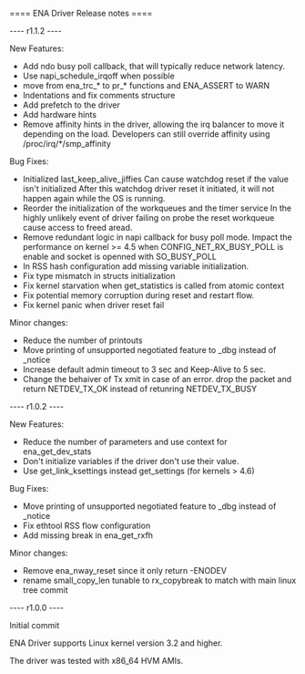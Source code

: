 ==== ENA Driver Release notes ====

---- r1.1.2 ----

New Features:
* Add ndo busy poll callback, that will typically reduce network latency.
* Use napi_schedule_irqoff when possible
* move from ena_trc_* to pr_* functions and ENA_ASSERT to WARN
* Indentations and fix comments structure
* Add prefetch to the driver
* Add hardware hints
* Remove affinity hints in the driver, allowing the irq balancer to move
	it depending on the load.
	Developers can still override affinity using /proc/irq/*/smp_affinity

Bug Fixes:
* Initialized last_keep_alive_jiffies
	Can cause watchdog reset if the value isn't initialized
	After this watchdog driver reset it initiated, it will not happen again
	while the OS is running.
* Reorder the initialization of the workqueues and the timer service
	In the highly unlikely event of driver failing on probe the reset workqueue
	cause access to freed aread.
* Remove redundant logic in napi callback for busy poll mode.
	Impact the performance on kernel >= 4.5 when CONFIG_NET_RX_BUSY_POLL is enable
		and socket is openned with SO_BUSY_POLL
* In RSS hash configuration add missing variable initialization.
* Fix type mismatch in structs initialization
* Fix kernel starvation when get_statistics is called from atomic context
* Fix potential memory corruption during reset and restart flow.
* Fix kernel panic when driver reset fail

Minor changes:
* Reduce the number of printouts
* Move printing of unsupported negotiated feature to _dbg instead of _notice
* Increase default admin timeout to 3 sec and Keep-Alive to 5 sec.
* Change the behaiver of Tx xmit in case of an error.
        drop the packet and return NETDEV_TX_OK instead of retunring NETDEV_TX_BUSY

---- r1.0.2 ----

New Features:
* Reduce the number of parameters and use context for ena_get_dev_stats
* Don't initialize variables if the driver don't use their value.
* Use get_link_ksettings instead get_settings (for kernels > 4.6)

Bug Fixes:
* Move printing of unsupported negotiated feature to _dbg instead of _notice
* Fix ethtool RSS flow configuration
* Add missing break in ena_get_rxfh

Minor changes:
* Remove ena_nway_reset since it only return -ENODEV
* rename small_copy_len tunable to rx_copybreak to match with main linux tree commit

---- r1.0.0 ----

Initial commit

ENA Driver supports Linux kernel version 3.2 and higher.

The driver was tested with x86_64 HVM AMIs.
